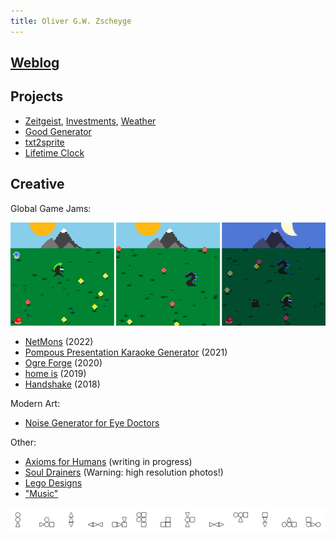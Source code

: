 ```yaml
---
title: Oliver G.W. Zscheyge
---
```


## [Weblog](https://oliz.io/blog/)

## Projects

* [Zeitgeist](https://oliz.io/zeitgeist/), [Investments](https://oliz.io/zeitgeist/investments.html), [Weather](https://oliz.io/zeitgeist/weather.html)
* [Good Generator](https://oliz.io/ggpy/)
* [txt2sprite](https://github.com/ooz/txt2sprite)
* [Lifetime Clock](https://oliz.io/lifetime-clock/?headline=Olli%27s%20Zeit&workingHoursPerWeek=32&regularHoursPerWeek=77&hourlyNet=18.10&angus)

## Creative

Global Game Jams:

[![NetMons, three screenshots](static/netmons_screens.png)](https://netmons.net)

* [NetMons](https://netmons.net) (2022)<br>
* [Pompous Presentation Karaoke Generator](https://github.com/ooz/ppkg) (2021)
* [Ogre Forge](https://oliz.io/ogre-forge/) (2020)
* [home is](https://oliz.io/home-is/) (2019)
* [Handshake](https://oliz.io/handshake/) (2018)

Modern Art:

* [Noise Generator for Eye Doctors](https://github.com/ooz/art/tree/master/noise-generator)

Other:

* [Axioms for Humans](https://oliz.io/axioms/) (writing in progress)
* [Soul Drainers](https://oliz.io/art/soul-drainers/) (Warning: high resolution photos!)
* [Lego Designs](https://oliz.io/mocs/)
* ["Music"](https://github.com/ooz/art/tree/master/music)

[![Bauhaus Creatures](static/13x1x1552518380_alpha.png)](https://github.com/ooz/art/tree/master/bauhaus_creatures)


